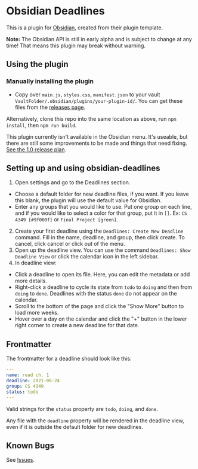 # Obsidian Deadlines

This is a plugin for [Obsidian](https://obsidian.md), created from their plugin template.

**Note:** The Obsidian API is still in early alpha and is subject to change at any time! That means this plugin may break without warning.

## Using the plugin
### Manually installing the plugin

- Copy over `main.js`, `styles.css`, `manifest.json` to your vault `VaultFolder/.obsidian/plugins/your-plugin-id/`. You can get these files from the [releases page](https://github.com/lizgw/obsidian-deadlines/releases).

Alternatively, clone this repo into the same location as above, run `npm install`, then `npm run build`.

This plugin currently isn't available in the Obsidian menu. It's useable, but there are still some improvements to be made and things that need fixing. [See the 1.0 release plan](https://github.com/lizgw/obsidian-deadlines/projects/1).

## Setting up and using obsidian-deadlines
1. Open settings and go to the Deadlines section.
  - Choose a default folder for new deadline files, if you want. If you leave this blank, the plugin will use the default value for Obsidian.
  - Enter any groups that you would like to use. Put one group on each line, and if you would like to select a color for that group, put it in `[]`.
    Ex: `CS 4349 [#9f000f]` or `Final Project [green]`.
2. Create your first deadline using the `Deadlines: Create New Deadline` command. Fill in the name, deadline, and group, then click create. To cancel, click cancel or click out of the menu.
3. Open up the deadline view. You can use the command `Deadlines: Show Deadline View` or click the calendar icon in the left sidebar.
4. In deadline view:
  - Click a deadline to open its file. Here, you can edit the metadata or add more details.
  - Right-click a deadline to cycle its state from `todo` to `doing` and then from `doing` to `done`. Deadlines with the status `done` do not appear on the calendar.
  - Scroll to the bottom of the page and click the "Show More" button to load more weeks.
  - Hover over a day on the calendar and click the "+" button in the lower right corner to create a new deadline for that date.

## Frontmatter
The frontmatter for a deadline should look like this:
```yaml
---
name: read ch. 1
deadline: 2021-08-24
group: CS 4349
status: todo
---
```
Valid strings for the `status` property are `todo`, `doing`, and `done`.

Any file with the `deadline` property will be rendered in the deadline view, even if it is outside the default folder for new deadlines.

## Known Bugs
See [Issues](https://github.com/lizgw/obsidian-deadlines/issues).
